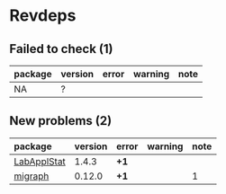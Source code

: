# Revdeps

## Failed to check (1)

|package |version |error |warning |note |
|:-------|:-------|:-----|:-------|:----|
|NA      |?       |      |        |     |

## New problems (2)

|package                                |version |error  |warning |note |
|:--------------------------------------|:-------|:------|:-------|:----|
|[LabApplStat](problems.md#labapplstat) |1.4.3   |__+1__ |        |     |
|[migraph](problems.md#migraph)         |0.12.0  |__+1__ |        |1    |

